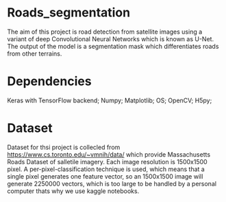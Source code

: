 # Roads_segmentation
The aim of this project is road detection from satellite images using a variant of deep Convolutional Neural Networks which is known as U-Net. The output of the model is a segmentation mask which differentiates roads from other terrains.
# Dependencies
Keras with TensorFlow backend;
Numpy;
Matplotlib;
OS;
OpenCV;
H5py;

# Dataset
Dataset for thsi project is collecled from https://www.cs.toronto.edu/~vmnih/data/ which provide Massachusetts Roads Dataset of salletile imagery. Each image resolution is 1500x1500 pixel. A per-pixel-classification technique is used, which means that a single pixel generates one feature vector, so an 1500x1500 image will generate 2250000 vectors, which is too large to be handled by a personal computer thats why we use kaggle notebooks.
